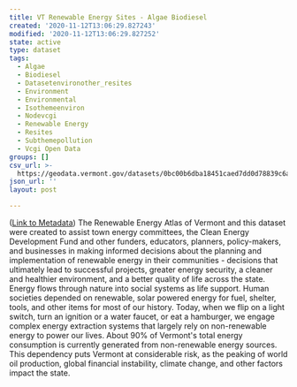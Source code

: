 ```yaml
---
title: VT Renewable Energy Sites - Algae Biodiesel
created: '2020-11-12T13:06:29.827243'
modified: '2020-11-12T13:06:29.827252'
state: active
type: dataset
tags:
  - Algae
  - Biodiesel
  - Datasetenvironother_resites
  - Environment
  - Environmental
  - Isothemeenviron
  - Nodevcgi
  - Renewable Energy
  - Resites
  - Subthemepollution
  - Vcgi Open Data
groups: []
csv_url: >-
  https://geodata.vermont.gov/datasets/0bc00b6dba18451caed7dd0d78839c6a_13.csv?outSR=%7B%22latestWkid%22%3A32145%2C%22wkid%22%3A32145%7D
json_url: ''
layout: post

---
```

(<a href='http://maps.vcgi.vermont.gov/gisdata/metadata/EnvironOther_RESITES.htm' target='_blank'>Link to Metadata</a>) The Renewable Energy Atlas of Vermont and this dataset were created to assist town energy committees, the Clean Energy Development Fund and other funders, educators, planners, policy-makers, and businesses in making informed decisions about the planning and implementation of renewable energy in their communities - decisions that ultimately lead to successful projects, greater energy security, a cleaner and healthier environment, and a better quality of life across the state. Energy flows through nature into social systems as life support. Human societies depended on renewable, solar powered energy for fuel, shelter, tools, and other items for most of our history. Today, when we flip on a light switch, turn an ignition or a water faucet, or eat a hamburger, we engage complex energy extraction systems that largely rely on non-renewable energy to power our lives. About 90% of Vermont's total energy consumption is currently generated from non-renewable energy sources. This dependency puts Vermont at considerable risk, as the peaking of world oil production, global financial instability, climate change, and other factors impact the state.
